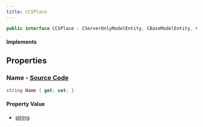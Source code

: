 ```yaml
---
title: CCSPlace
---
```


```csharp
public interface CCSPlace : CServerOnlyModelEntity, CBaseModelEntity, CBaseEntity, CEntityInstance, ISchemaClass<CEntityInstance>, ISchemaClass<CBaseEntity>, ISchemaClass<CBaseModelEntity>, ISchemaClass<CServerOnlyModelEntity>, ISchemaClass<CCSPlace>, ISchemaField, ISchemaClass, INativeHandle
```

#### Implements

## Properties

### **Name** - [Source Code](https://github.com/swiftly-solution/swiftlys2/blob/main/managed/src/SwiftlyS2.Generated/Schemas/Interfaces/CCSPlace.cs#L16)

```csharp
string Name { get; set; }
```

#### Property Value

- [string](https://learn.microsoft.com/dotnet/api/system.string)

